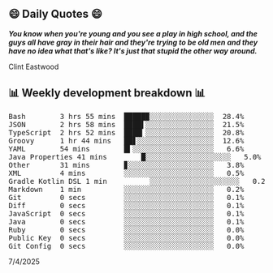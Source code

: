 ## 😄 Daily Quotes 😄

_**You know when you're young and you see a play in high school, and the guys all have gray in their hair and they're trying to be old men and they have no idea what that's like? It's just that stupid the other way around.**_

Clint Eastwood



## 📊 Weekly development breakdown 📊

<pre>Bash        3 hrs 55 mins  █████▉░░░░░░░░░░░░░░░  28.4%
JSON        2 hrs 58 mins  ████▌░░░░░░░░░░░░░░░░  21.5%
TypeScript  2 hrs 52 mins  ████▎░░░░░░░░░░░░░░░░  20.8%
Groovy      1 hr 44 mins   ██▋░░░░░░░░░░░░░░░░░░  12.6%
YAML        54 mins        █▍░░░░░░░░░░░░░░░░░░░   6.6%
Java Properties 41 mins        █░░░░░░░░░░░░░░░░░░░░   5.0%
Other       31 mins        ▊░░░░░░░░░░░░░░░░░░░░   3.8%
XML         4 mins         ░░░░░░░░░░░░░░░░░░░░░   0.5%
Gradle Kotlin DSL 1 min          ░░░░░░░░░░░░░░░░░░░░░   0.2%
Markdown    1 min          ░░░░░░░░░░░░░░░░░░░░░   0.2%
Git         0 secs         ░░░░░░░░░░░░░░░░░░░░░   0.1%
Diff        0 secs         ░░░░░░░░░░░░░░░░░░░░░   0.1%
JavaScript  0 secs         ░░░░░░░░░░░░░░░░░░░░░   0.1%
Java        0 secs         ░░░░░░░░░░░░░░░░░░░░░   0.1%
Ruby        0 secs         ░░░░░░░░░░░░░░░░░░░░░   0.0%
Public Key  0 secs         ░░░░░░░░░░░░░░░░░░░░░   0.0%
Git Config  0 secs         ░░░░░░░░░░░░░░░░░░░░░   0.0%</pre>

7/4/2025